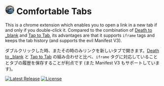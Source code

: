 # <img src="chromium/icons/icon128.jpg" width="30px"> Comfortable Tabs

This is a chrome extension which enables you to open a link in a new tab if and only if you double-click it. Compared to the combination of [Death to _blank](https://chromewebstore.google.com/detail/death-to-blank/gneobebnilffgkejpfhlgkmpkipgbcno) and [Tap to Tab](https://chromewebstore.google.com/detail/tap-to-tab/enhajhmncplakageabmopgpodkdgcodd), its advantages are that it supports `iframe` tags and keeps the tab history (and supports the evil Manifest V3).

ダブルクリックした時、またその時のみリンクを新しいタブで開きます。[Death to _blank](https://chromewebstore.google.com/detail/death-to-blank/gneobebnilffgkejpfhlgkmpkipgbcno) と [Tap to Tab](https://chromewebstore.google.com/detail/tap-to-tab/enhajhmncplakageabmopgpodkdgcodd) の組み合わせと比べ、`iframe` タグに対応していることとタブの履歴を保存することが利点です (また Manifest V3 もサポートしています)。


[![Latest Release](https://img.shields.io/github/v/release/Chipppppppppp/ComfortableTabs?label=latest)](https://github.com/Chipppppppppp/ComfortableTabs/releases)
[![License](https://img.shields.io/github/license/Chipppppppppp/ComfortableTabs)](https://github.com/Chipppppppppp/ComfortableTabs/blob/main/LICENSE)
